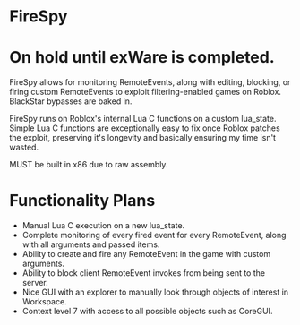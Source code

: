 # FireSpy

# On hold until exWare is completed.

FireSpy allows for monitoring RemoteEvents, along with editing, blocking, or firing custom RemoteEvents to exploit filtering-enabled games on Roblox. BlackStar bypasses are baked in.

FireSpy runs on Roblox's internal Lua C functions on a custom lua_state. Simple Lua C functions are exceptionally easy to fix once Roblox patches the exploit, preserving it's longevity and basically ensuring my time isn't wasted.

MUST be built in x86 due to raw assembly.

# Functionality Plans
  - Manual Lua C execution on a new lua_state.
  - Complete monitoring of every fired event for every RemoteEvent, along with all arguments and passed items.
  - Ability to create and fire any RemoteEvent in the game with custom arguments.
  - Ability to block client RemoteEvent invokes from being sent to the server.
  - Nice GUI with an explorer to manually look through objects of interest in Workspace.
  - Context level 7 with access to all possible objects such as CoreGUI.
 
